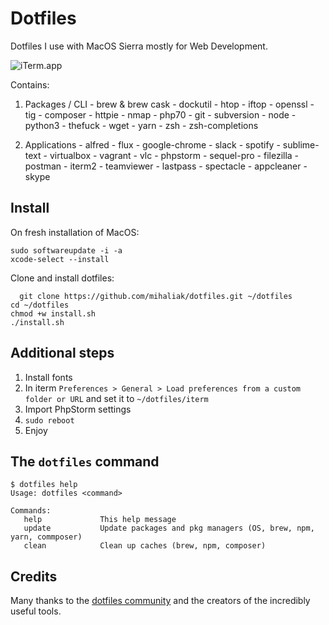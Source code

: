 # Dotfiles
Dotfiles I use with MacOS Sierra mostly for Web Development.

![iTerm.app](https://raw.github.com/mihaliak/dotfiles/master/iterm/screenshot.png)

Contains:
  1. Packages / CLI
    - brew & brew cask
    - dockutil
    - htop
    - iftop
    - openssl
    - tig
    - composer
    - httpie
    - nmap
    - php70
    - git
    - subversion
    - node
    - python3
    - thefuck
    - wget
    - yarn
    - zsh
    - zsh-completions

  2. Applications
    - alfred
    - flux
    - google-chrome
    - slack
    - spotify
    - sublime-text
    - virtualbox
    - vagrant
    - vlc
    - phpstorm
    - sequel-pro
    - filezilla
    - postman
    - iterm2
    - teamviewer
    - lastpass
    - spectacle
    - appcleaner
    - skype

## Install

On fresh installation of MacOS:

    sudo softwareupdate -i -a
    xcode-select --install

Clone and install dotfiles:
	
	  git clone https://github.com/mihaliak/dotfiles.git ~/dotfiles
    cd ~/dotfiles
    chmod +w install.sh
    ./install.sh

## Additional steps

1. Install fonts
2. In iterm `Preferences > General > Load preferences from a custom folder or URL` and set it to `~/dotfiles/iterm`
3. Import PhpStorm settings
4. `sudo reboot`
5. Enjoy

## The `dotfiles` command

    $ dotfiles help
    Usage: dotfiles <command>

    Commands:
       help             This help message
       update           Update packages and pkg managers (OS, brew, npm, yarn, commposer)
       clean            Clean up caches (brew, npm, composer)

## Credits

Many thanks to the [dotfiles community](http://dotfiles.github.io/) and the creators of the incredibly useful tools.